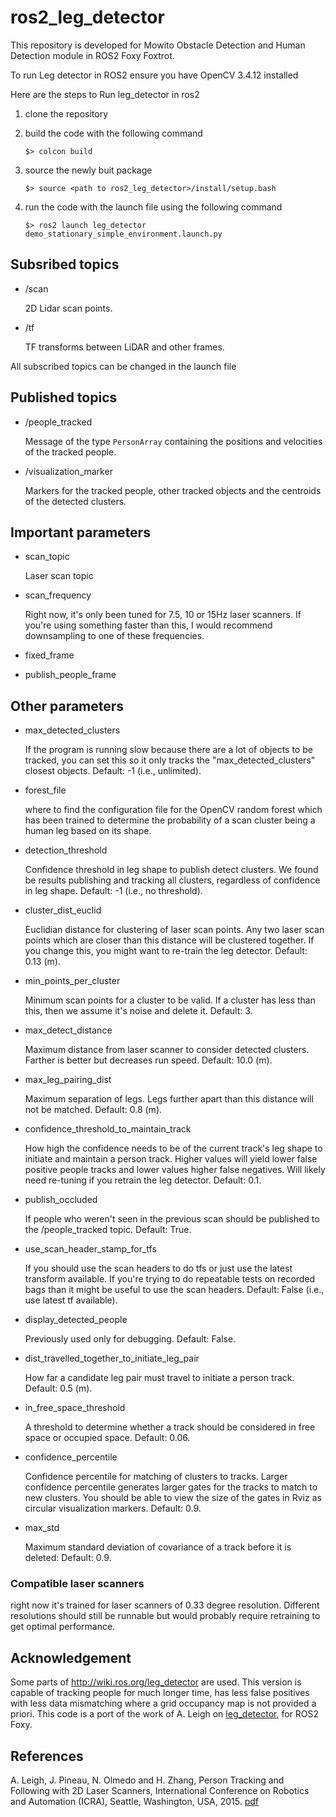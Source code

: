 # ros2_leg_detector

This repository is developed for Mowito Obstacle Detection and Human Detection module in ROS2 Foxy Foxtrot.

To run Leg detector in ROS2 ensure you have OpenCV 3.4.12 installed

Here are the steps to Run leg_detector in ros2

1.  clone the repository 
2. build the code with the following command

    `$> colcon build`
3. source the newly buit package

    `$> source <path to ros2_leg_detector>/install/setup.bash`

4. run the code with the launch file using the following command

    `$> ros2 launch leg_detector demo_stationary_simple_environment.launch.py`

## Subsribed topics

* /scan

  2D Lidar scan points.

* /tf

  TF transforms between LiDAR and other frames.

All subscribed topics can be changed in the launch file

## Published topics

* /people_tracked
  
  Message of the type <code>PersonArray</code> containing the positions and velocities of the tracked people.

* /visualization_marker
  
  Markers for the tracked people, other tracked objects and the centroids of the detected clusters. 

## Important parameters

* scan_topic

  Laser scan topic

* scan_frequency

  Right now, it's only been tuned for 7.5, 10 or 15Hz laser scanners. If you're using something faster than this, I would recommend downsampling to one of these frequencies.

* fixed_frame

* publish_people_frame

## Other parameters

* max_detected_clusters

  If the program is running slow because there are a lot of objects to be tracked, you can set this so it only tracks the "max_detected_clusters" closest objects. Default: -1 (i.e., unlimited).


* forest_file

  where to find the configuration file for the OpenCV random forest which has been trained to determine the probability of a scan cluster being a human leg based on its shape.


* detection_threshold

  Confidence threshold in leg shape to publish detect clusters. We found be results publishing and tracking all clusters, regardless of confidence in leg shape. Default: -1 (i.e., no threshold).


* cluster_dist_euclid

  Euclidian distance for clustering of laser scan points. Any two laser scan points which are closer than this distance will be clustered together. If you change this, you might want to re-train the leg detector. Default: 0.13 (m).


* min_points_per_cluster

  Minimum scan points for a cluster to be valid. If a cluster has less than this, then we assume it's noise and delete it. Default: 3.


* max_detect_distance

  Maximum distance from laser scanner to consider detected clusters. Farther is better but decreases run speed. Default: 10.0 (m).


* max_leg_pairing_dist

  Maximum separation of legs. Legs further apart than this distance will not be matched. Default: 0.8 (m).


* confidence_threshold_to_maintain_track

  How high the confidence needs to be of the current track's leg shape to initiate and maintain a person track. Higher values will yield lower false positive people tracks and lower values higher false negatives. Will likely need re-tuning if you retrain the leg detector. Default: 0.1.


* publish_occluded

  If people who weren't seen in the previous scan should be published to the /people_tracked topic. Default: True.


* use_scan_header_stamp_for_tfs

  If you should use the scan headers to do tfs or just use the latest transform available. If you're trying to do repeatable tests on recorded bags than it might be useful to use the scan headers. Default: False (i.e., use latest tf available).


* display_detected_people

  Previously used only for debugging.  Default: False.


* dist_travelled_together_to_initiate_leg_pair

  How far a candidate leg pair must travel to initiate a person track. Default: 0.5 (m).


* in_free_space_threshold

  A threshold to determine whether a track should be considered in free space or occupied space. Default: 0.06.


* confidence_percentile

  Confidence percentile for matching of clusters to tracks. Larger confidence percentile generates larger gates for the tracks to match to new clusters. You should be able to view the size of the gates in Rviz as circular visualization markers. Default: 0.9.


* max_std

  Maximum standard deviation of covariance of a track before it is deleted: Default: 0.9.

### Compatible laser scanners

right now it's trained for laser scanners of 0.33 degree resolution. Different resolutions should still be runnable but would probably require retraining to get optimal performance.


## Acknowledgement
Some parts of <a href="http://wiki.ros.org/leg_detector">http://wiki.ros.org/leg_detector</a> are used. This version is capable of tracking people for much longer time, has less false positives with less data mismatching where a grid occupancy map is not provided a priori. This code is a port of the work of A. Leigh on <a href="https://github.com/angusleigh/leg_tracker">leg_detector</a>, for ROS2 Foxy.

## References

A. Leigh, J. Pineau, N. Olmedo and H. Zhang, Person Tracking and Following with 2D Laser Scanners, International Conference on Robotics and Automation (ICRA), Seattle, Washington, USA, 2015. <a href="https://www.cs.mcgill.ca/~aleigh1/ICRA_2015.pdf">pdf</a>